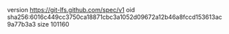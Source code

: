 version https://git-lfs.github.com/spec/v1
oid sha256:6016c449cc3750ca18871cbc3a1052d09672a12b46a8fccd153613ac9a77b3a3
size 101160
